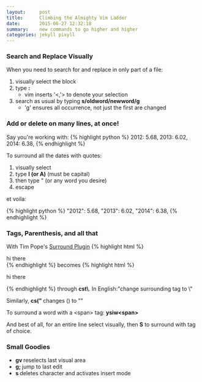 ```yaml
---
layout:     post
title:      Climbing the Almighty Vim Ladder
date:       2015-06-27 12:32:18
summary:    new commands to go higher and higher
categories: jekyll pixyll
---
```


### Search and Replace Visually
When you need to search for and replace in only part of a file:

1. visually select the block 
2. type <b>: </b>
    * vim inserts '<,'> to denote your selection
3. search as usual by typing <b>s/oldword/newword/g</b>
    * 'g' ensures all occurrence, not just the first are changed

### Add or delete on many lines, at once!

Say you're working with: 
{% highlight python %}
2012: 5.68,
2013: 6.02,
2014: 6.38,
{% endhighlight %}

To surround all the dates with quotes: 

1. visually select 
2. type <b>I (or A)</b> (must be capital) 
3. then type " (or any word you desire)
4. escape

et voila: 

{% highlight python %}
"2012": 5.68,
"2013": 6.02,
"2014": 6.38,
{% endhighlight %}
### Tags, Parenthesis, and all that

With Tim Pope's <a href="https://github.com/tpope/vim-surround">Surround Plugin</a>
{% highlight html %}
<div>hi there</div>
{% endhighlight %}
becomes
{% highlight html %}
<p>hi there</p>
{% endhighlight %}
through <b>cst\<p\></b>.  <span class="mid-gray">In English:"change surrounding tag to \<p\>"</span>

Similarly, <b> cs(" </b> changes () to "" 

To surround a word with a \<span\> tag: <b>ysiw\<span\> </b>

And best of all, for an entire line select visually, then <b>S</b> to surround with tag of choice.

### Small Goodies
* <b> gv </b> reselects last visual area
* <b> g; </b> jump to last edit
* <b> s </b> deletes character and activates insert mode
